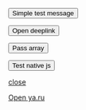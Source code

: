<script>
function simpleTest() {
    window.webkit.messageHandlers.test.postMessage("Hello, world!");
}
function openDeeplink() {
    window.open("companionapp://host")    
}
function passArray() {
    window.webkit.messageHandlers.test.postMessage([1, 2, 3]);
}
</script>


<button onclick="simpleTest()">Simple test message</button>

<button onclick="openDeeplink()">Open deeplink</button>

<button onclick="passArray()">Pass array</button>

<button onclick="window.CompanionApp.onReady()">Test native js</button>

<a href="javascript:close();">close</a>

<a href="https://ya.ru">Open ya.ru</a>
